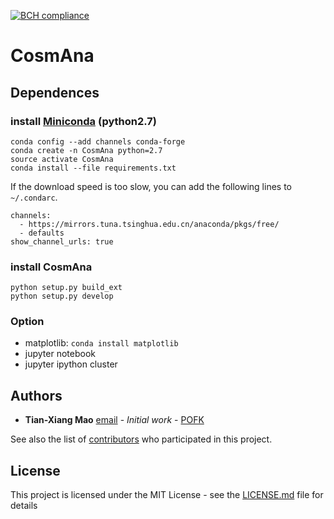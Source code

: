[![BCH compliance](https://bettercodehub.com/edge/badge/POFK/CosmAna?branch=master)](https://bettercodehub.com/)
# CosmAna 

## Dependences
### install [Miniconda](https://conda.io/miniconda.html) \(python2.7)

```
conda config --add channels conda-forge
conda create -n CosmAna python=2.7
source activate CosmAna
conda install --file requirements.txt
```
If the download speed is too slow, you can add the following lines to `~/.condarc`.
```
channels:
  - https://mirrors.tuna.tsinghua.edu.cn/anaconda/pkgs/free/
  - defaults
show_channel_urls: true
```

### install CosmAna
```
python setup.py build_ext
python setup.py develop
```

### Option
- matplotlib:
`conda install matplotlib`
- jupyter notebook
- jupyter ipython cluster


## Authors

* **Tian-Xiang Mao** [email](mailto:maotianxiang@bao.ac.cn) - *Initial work* - [POFK](https://github.com/POFK)

See also the list of [contributors](https://github.com/POFK/CosmAna/contributors) who participated in this project.

## License

This project is licensed under the MIT License - see the [LICENSE.md](./LICENSE) file for details

<!---
## Acknowledgments

* Hat tip to anyone whose code was used
* Inspiration
* etc
-->

